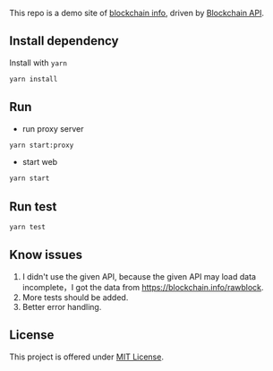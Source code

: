 This repo is a demo site of [blockchain info](https://www.blockchain.com/btc/block/000000000000000001f942eb4bfa0aeccb6a14c268f4c72d5fff17270da771b9j), driven by [Blockchain API](https://blockchain.info).

## Install dependency

Install with `yarn`

```sh
yarn install
```

## Run

* run proxy server

```sh
yarn start:proxy
```

* start web

``` sh
yarn start
```

## Run test

```sh
yarn test
```

## Know issues

1. I didn't use the given API, because the given API may load data incomplete，I got the data from https://blockchain.info/rawblock.
1. More tests should be added.
1. Better error handling.

## License
This project is offered under [MIT License](https://github.com/wix/wix-style-react/blob/master/LICENSE).